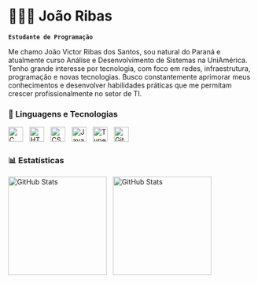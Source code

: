 # 👩🏻‍💻 João Ribas

**`Estudante de Programação`**

Me chamo João Victor Ribas dos Santos, sou natural do Paraná e atualmente curso Análise e Desenvolvimento de Sistemas na UniAmérica. Tenho grande interesse por tecnologia, com foco em redes, infraestrutura, programação e novas tecnologias. Busco constantemente aprimorar meus conhecimentos e desenvolver habilidades práticas que me permitam crescer profissionalmente no setor de TI.
  
### 🤖 Linguagens e Tecnologias


<img 
   align="left" 
    alt="C"
    title="C" 
    width="30px" 
    style="padding-right: 10px;" 
    src="https://cdn.jsdelivr.net/gh/devicons/devicon@latest/icons/c/c-original.svg" 
/>
          
<img 
    align="left" 
    alt="HTML"
    title="HTML" 
    width="30px" 
    style="padding-right: 10px;" 
    src="https://cdn.jsdelivr.net/gh/devicons/devicon@latest/icons/html5/html5-original.svg" 
/>
<img 
    align="left" 
    alt="CSS" 
    title="CSS"
    width="30px" 
    style="padding-right: 10px;" 
    src="https://cdn.jsdelivr.net/gh/devicons/devicon@latest/icons/css3/css3-original.svg" 
/>
<img 
    align="left" 
    alt="JavaScript" 
    title="JavaScript"
    width="30px" 
    style="padding-right: 10px;" 
    src="https://cdn.jsdelivr.net/gh/devicons/devicon@latest/icons/javascript/javascript-original.svg" 
/>
<img 
    align="left" 
    alt="TypeScript"
    title="TypeScript" 
    width="30px" 
    style="padding-right: 10px;" 
    src="https://cdn.jsdelivr.net/gh/devicons/devicon@latest/icons/typescript/typescript-original.svg" 
/>

<img 
    align="left" 
    alt="Git" 
    title="Git"
    width="30px" 
    style="padding-right: 10px;" 
    src="https://cdn.jsdelivr.net/gh/devicons/devicon@latest/icons/git/git-original.svg" 
/>

<br/>
<br/>

### 📊 Estatísticas

<p>
  <img 
    align="left" 
    alt="GitHub Stats" 
    height="200" 
    style="padding-right: 10px;" 
    src="https://github-readme-stats.vercel.app/api?username=Ribasjoao&show_icons=true&theme=tokyonight&include_all_commits=true&locale=pt-br" 
  />
  
<img 
      align="rigth" 
      alt="GitHub Stats" 
      height="200" 
      src="https://github-readme-stats.vercel.app/api/top-langs/?username=Ribasjoao&theme=tokyonight&layout=compact&custom_title=Tecnologias&langs_count=9" 
  />

</p>
